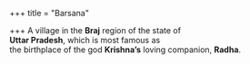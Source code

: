 +++
title = "Barsana"

+++
A village in the **Braj** region of the state of  
**Uttar Pradesh**, which is most famous as  
the birthplace of the god **Krishna’s** loving companion, **Radha**.